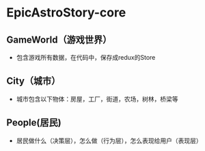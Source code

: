# EpicAstroStory-core

## GameWorld（游戏世界）
* 包含游戏所有数据，在代码中，保存成redux的Store

## City（城市）
* 城市包含以下物体：房屋，工厂，街道，农场，树林，桥梁等

## People(居民)
* 居民做什么（决策层），怎么做（行为层），怎么表现给用户（表现层）
